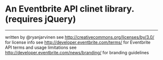 # An Eventbrite API clinet library. (requires jQuery)
--------------------------------------
written by @ryanjarvinen
see http://creativecommons.org/licenses/by/3.0/ for license info
see http://developer.eventbrite.com/terms/ for Eventbrite API terms and usage limitations
see http://developer.eventbrite.com/news/branding/ for branding guidelines



